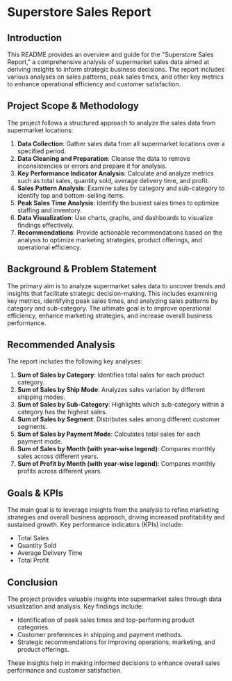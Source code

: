 # Superstore Sales Report

## Introduction
This README provides an overview and guide for the "Superstore Sales Report," a comprehensive analysis of supermarket sales data aimed at deriving insights to inform strategic business decisions. The report includes various analyses on sales patterns, peak sales times, and other key metrics to enhance operational efficiency and customer satisfaction.

## Project Scope & Methodology
The project follows a structured approach to analyze the sales data from supermarket locations:

1. **Data Collection**: Gather sales data from all supermarket locations over a specified period.
2. **Data Cleaning and Preparation**: Cleanse the data to remove inconsistencies or errors and prepare it for analysis.
3. **Key Performance Indicator Analysis**: Calculate and analyze metrics such as total sales, quantity sold, average delivery time, and profit.
4. **Sales Pattern Analysis**: Examine sales by category and sub-category to identify top and bottom-selling items.
5. **Peak Sales Time Analysis**: Identify the busiest sales times to optimize staffing and inventory.
6. **Data Visualization**: Use charts, graphs, and dashboards to visualize findings effectively.
7. **Recommendations**: Provide actionable recommendations based on the analysis to optimize marketing strategies, product offerings, and operational efficiency.

## Background & Problem Statement
The primary aim is to analyze supermarket sales data to uncover trends and insights that facilitate strategic decision-making. This includes examining key metrics, identifying peak sales times, and analyzing sales patterns by category and sub-category. The ultimate goal is to improve operational efficiency, enhance marketing strategies, and increase overall business performance.

## Recommended Analysis
The report includes the following key analyses:

1. **Sum of Sales by Category**: Identifies total sales for each product category.
2. **Sum of Sales by Ship Mode**: Analyzes sales variation by different shipping modes.
3. **Sum of Sales by Sub-Category**: Highlights which sub-category within a category has the highest sales.
4. **Sum of Sales by Segment**: Distributes sales among different customer segments.
5. **Sum of Sales by Payment Mode**: Calculates total sales for each payment mode.
6. **Sum of Sales by Month (with year-wise legend)**: Compares monthly sales across different years.
7. **Sum of Profit by Month (with year-wise legend)**: Compares monthly profits across different years.

## Goals & KPIs
The main goal is to leverage insights from the analysis to refine marketing strategies and overall business approach, driving increased profitability and sustained growth. Key performance indicators (KPIs) include:

- Total Sales
- Quantity Sold
- Average Delivery Time
- Total Profit

## Conclusion
The project provides valuable insights into supermarket sales through data visualization and analysis. Key findings include:

- Identification of peak sales times and top-performing product categories.
- Customer preferences in shipping and payment methods.
- Strategic recommendations for improving operations, marketing, and product offerings.

These insights help in making informed decisions to enhance overall sales performance and customer satisfaction.

